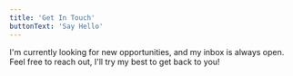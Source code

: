 ```yaml
---
title: 'Get In Touch'
buttonText: 'Say Hello'
---
```


I'm  currently looking for new opportunities, and my inbox is always open. Feel free to reach out, I'll try my best to get back to you!
